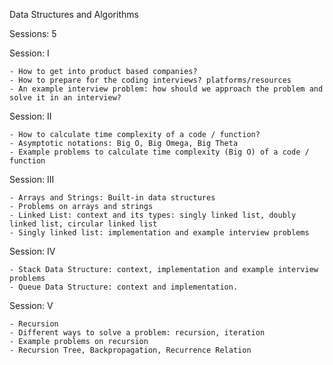 Data Structures and Algorithms

Sessions: 5

Session: I

    - How to get into product based companies?
    - How to prepare for the coding interviews? platforms/resources
    - An example interview problem: how should we approach the problem and solve it in an interview?

Session: II

    - How to calculate time complexity of a code / function?
    - Asymptotic notations: Big O, Big Omega, Big Theta
    - Example problems to calculate time complexity (Big O) of a code / function

Session: III

    - Arrays and Strings: Built-in data structures
    - Problems on arrays and strings
    - Linked List: context and its types: singly linked list, doubly linked list, circular linked list
    - Singly linked list: implementation and example interview problems

Session: IV

    - Stack Data Structure: context, implementation and example interview problems
    - Queue Data Structure: context and implementation.

Session: V

    - Recursion
    - Different ways to solve a problem: recursion, iteration
    - Example problems on recursion
    - Recursion Tree, Backpropagation, Recurrence Relation
